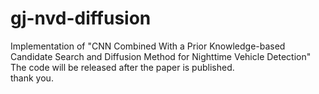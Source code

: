 # gj-nvd-diffusion
Implementation of  "CNN Combined With a Prior Knowledge-based Candidate Search and Diffusion Method for Nighttime Vehicle Detection"</br>
The code will be released after the paper is published.</br>
thank you.</br>
